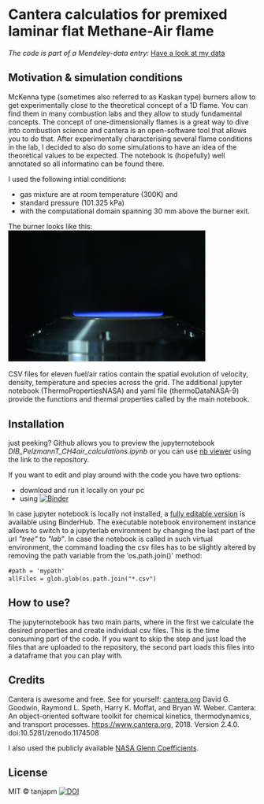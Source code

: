 # Cantera calculatios for premixed laminar flat Methane-Air flame
*The code is part of a Mendeley-data entry:*
[Have a look at my data](http://dx.doi.org/10.17632/jvvvgpdy48.3)

## Motivation & simulation conditions
McKenna type (sometimes also referred to as Kaskan type) burners allow to get experimentally close to the theoretical concept of a 1D flame. You can find them in many combustion labs and they allow to study fundamental concepts. The concept of one-dimensionally flames is a great way to dive into combustion science and cantera is an open-software tool that allows you to do that. After experimentally characterising several flame conditions in the lab, I decided to also do some simulations to have an idea of the theoretical values to be expected. The notebook is (hopefully) well annotated so all informatino can be found there.

I used the following intial conditions:
- gas mixture are at room temperature (300K) and 
- standard pressure (101.325 kPa) 
- with the computational domain spanning 30 mm above the burner exit.


The burner looks like this: <br>
<img src="https://github.com/tanjapm/DIB_flatflame/blob/main/flatflame.JPG" width="400">

CSV files for eleven fuel/air ratios contain the spatial evolution of velocity, density, temperature and species across the grid. The additional jupyter notebook (ThermoPropertiesNASA) and yaml file (thermoDataNASA-9) provide the functions and thermal properties called by the main notebook.

## Installation
just peeking? Github allows you to preview the jupyternotebook _DIB_PelzmannT_CH4air_calculations.ipynb_ or you can use [nb viewer](https://nbviewer.jupyter.org/) using the link to the repository.

If you want to edit and play around with the code you have two options:
- download and run it locally on your pc
- using [![Binder](https://mybinder.org/badge_logo.svg)](https://mybinder.org/v2/gh/tanjapm/DIB_flatflame/HEAD)


In case jupyter notebook is locally not installed, a [fully editable version](https://mybinder.org/v2/gh/tanjapm/DIB_flatflame/HEAD) is available using BinderHub. The executable notebook environement instance allows to switch to a jupyterlab environment by changing the last part of the url _"tree"_ to _"lab"_. In case the notebook is called in such virtual environment, the command loading the csv files has to be slightly altered by removing the path variable from the 'os.path.join()' method:
```
#path = 'mypath'
allFiles = glob.glob(os.path.join("*.csv")
```

##  How to use?
The jupyternotebook has two main parts, where in the first we calculate the desired properties and create individual csv files. This is the time consuming part of the code. If you want to skip the step and just load the files that are uploaded to the repository, the second part loads this files into a dataframe that you can play with.


## Credits
Cantera is awesome and free. See for yourself: [cantera.org](https://cantera.org/)
David G. Goodwin, Raymond L. Speth, Harry K. Moffat, and Bryan W. Weber. Cantera: An object-oriented software toolkit for chemical kinetics, thermodynamics, and transport processes. https://www.cantera.org, 2018. Version 2.4.0. doi:10.5281/zenodo.1174508

I also used the publicly available [NASA Glenn Coefficients](https://ntrs.nasa.gov/citations/20020085330).


## License
MIT &copy; tanjapm
[![DOI](https://zenodo.org/badge/317345077.svg)](https://zenodo.org/badge/latestdoi/317345077)
